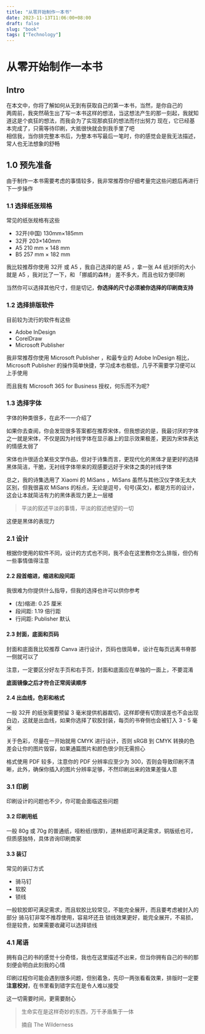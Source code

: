```yaml
---  
title: "从零开始制作一本书"  
date: 2023-11-13T11:06:00+08:00  
draft: false  
slug: "book"  
tags: ["Technology"]  
---  
```

# 从零开始制作一本书
## Intro
在本文中，你将了解如何从无到有获取自己的第一本书，当然，是你自己的  
两周前，我突然萌生出了写一本书这样的想法，当这想法产生的那一刻起，我就知道这是个疯狂的想法，而我会为了实现那疯狂的想法而付出努力
现在，它已经基本完成了，只需等待印刷，大抵很快就会到我手里了吧  
相信我，当你排完整本书后，为整本书写最后一笔时，你的感觉会是我无法描述，常人也无法想象的舒畅  
## 1.0 预先准备
由于制作一本书需要考虑的事情较多，我非常推荐你仔细考量完这些问题后再进行下一步操作
### 1.1 选择纸张规格
常见的纸张规格有这些
- 32开(中国) 130mm×185mm
- 32开 203×140mm
- A5 210 mm × 148 mm
- B5 257 mm × 182 mm

我比较推荐你使用 32开 或 A5 ，我自己选择的是 A5 ，拿一张 A4 纸对折的大小就是 A5 ，我对比了一下，和 「挪威的森林」 差不多大，而且也较方便印刷   

当然你可以选择其他尺寸，但是切记，**你选择的尺寸必须被你选择的印刷商支持**
### 1.2 选择排版软件
目前较为流行的软件有这些
- Adobe InDesign
- CorelDraw
- Microsoft Publisher

我非常推荐你使用 Microsoft Publisher ，和最专业的 Adobe InDesign 相比，Microsoft Publisher 的操作简单快捷，学习成本也极低，几乎不需要学习便可以上手使用

而且我有 Microsoft 365 for Business 授权，何乐而不为呢?
### 1.3 选择字体
字体的种类很多，在此不一一介绍了

如果你去查阅，你会发现很多答案都在推荐宋体，但我想说的是，我最讨厌的字体之一就是宋体，不仅是因为衬线字体在显示器上的显示效果极差，更因为宋体表达的情感太弱了

宋体也许很适合某些文学作品，但对于诗集而言，更现代化的黑体才是更好的选择
黑体简洁，干脆，无衬线字体带来的观感要远好于宋体之类的衬线字体

总之，我的诗集选用了 Xiaomi 的 MiSans ，MiSans 虽然与其他汉仪字体无太大区别，但我很喜欢 MiSans 的标点，无论是逗号，句号(英文)，都是方形的设计，这会让本就简洁有力的黑体表现力更上一层楼

> 平淡的叙述平淡的事情，平淡的叙述绝望的一切

这便是黑体的表现力
### 2.1 设计
根据你使用的软件不同，设计的方式也不同，我不会在这里教你怎么排版，但仍有一些事情值得注意
#### 2.2 段首缩进，缩进和段间距
我很难为你提供什么指导，但我的选择也许可以供你参考
- (左)缩进: 0.25 厘米
- 段间距: 1.19 倍行距
- 行间距: Publisher 默认
#### 2.3 封面，底面和页码
封面和底面我比较推荐 Canva 进行设计，页码也很简单，设计在每页远离书脊那一侧就可以了

注意，一定要区分好左手页和右手页，封面和底面应在单独的一面上，不要混淆

**底面镜像之后才符合正常阅读顺序**
#### 2.4 出血线，色彩和格式
一般 32开 的纸张需要预留 3 毫米提供机器裁切，这样即便有切割误差也不会出现白边，这就是出血线，如果你选择了软胶封装，每页的书脊侧也会被钉入 3 - 5 毫米

关于色彩，尽量在一开始就用 CMYK 进行设计，否则 sRGB 到 CMYK 转换的色差会让你的图片毁容，如果通篇图片和颜色很少则无需担心

格式使用 PDF 较多，注意你的 PDF 分辨率应至少为 300，否则会导致印刷不清晰，此外，确保你插入的图片分辨率足够，不然印刷出来的效果差强人意
### 3.1 印刷
印刷设计的问题也不少，你可能会面临这些问题
#### 3.2 印刷用纸
一般 80g 或 70g 的普通纸，哑粉纸(很厚)，道林纸即可满足需求，铜版纸也可，但质感独特，具体咨询印刷商家
#### 3.3 装订
常见的装订方式
- 骑马钉
- 软胶
- 锁线

一般软胶即可满足需求，而且软胶比较常见，不能完全展开，而且要考虑被封入的部分
骑马钉非常不推荐使用，容易坏还丑
锁线效果更好，能完全展开，不易损，但是较贵，如果需要收藏可以选择锁线
### 4.1 尾语
拥有自己的书的感觉十分奇怪，我也在这里描述不出来，但当你拥有自己的书的那刻便会明白此刻我的心情

印刷过程你可能会遇到很多问题，但别着急，先印一两张看看效果，排版时一定要**注意校对**，在书里看到错字实在是令人难以接受

这一切需要时间，更需要耐心

> 生命实在是这样奇妙的东西，万千矛盾集于一体  
>  
> 摘自 The Wilderness
